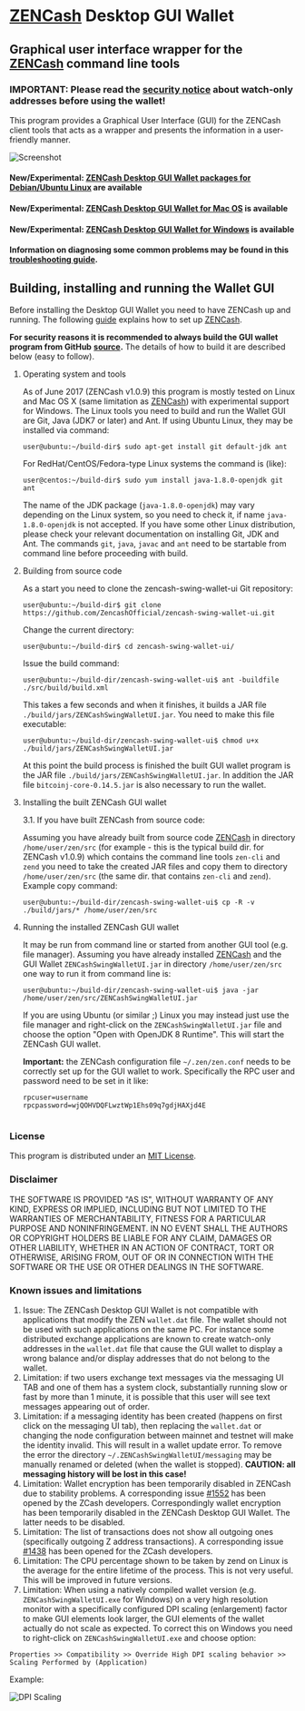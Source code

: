 # [ZENCash](https://zensystem.io/) Desktop GUI Wallet

## Graphical user interface wrapper for the [ZENCash](https://zensystem.io/) command line tools

### IMPORTANT: Please read the [security notice](docs/KnownSecurityIssues.md) about watch-only addresses before using the wallet!

This program provides a Graphical User Interface (GUI) for the ZENCash client tools that acts as a wrapper and 
presents the information in a user-friendly manner.

![Screenshot](https://github.com/ZencashOfficial/zencash-swing-wallet-ui/raw/master/docs/ZENCashWallet.png "Main Window")

#### New/Experimental: [ZENCash Desktop GUI Wallet packages for Debian/Ubuntu Linux](https://github.com/ZencashOfficial/zencash-swing-wallet-ui/blob/master/docs/ReleaseUbuntuRepository.md) are available

#### New/Experimental: [ZENCash Desktop GUI Wallet for Mac OS](https://github.com/ZencashOfficial/zencash-swing-wallet-ui/blob/master/docs/Release_0.75.9.md) is available

#### New/Experimental: [ZENCash Desktop GUI Wallet for Windows](https://github.com/ZencashOfficial/zencash-swing-wallet-ui/blob/master/docs/Release_0.75.8.md) is available

#### Information on diagnosing some common problems may be found in this [troubleshooting guide](docs/TroubleshootingGuide.md).

## Building, installing and running the Wallet GUI

Before installing the Desktop GUI Wallet you need to have ZENCash up and running. The following 
[guide](https://github.com/ZencashOfficial/zen/blob/master/README.md) 
explains how to set up [ZENCash](https://zensystem.io/). 

**For security reasons it is recommended to always build the GUI wallet program from GitHub**
**[source](https://github.com/ZencashOfficial/zencash-swing-wallet-ui/archive/master.zip).**
The details of how to build it are described below (easy to follow). 


1. Operating system and tools

   As of June 2017 (ZENCash v1.0.9) this program is mostly tested on Linux and Mac OS X
   (same limitation as [ZENCash](https://zensystem.io/)) with experimental support for Windows.
   The Linux tools you need to build and run the Wallet GUI are Git, Java (JDK7 or later) and
   Ant. If using Ubuntu Linux, they may be installed via command: 
   ```
   user@ubuntu:~/build-dir$ sudo apt-get install git default-jdk ant
   ``` 
   For RedHat/CentOS/Fedora-type Linux systems the command is (like):
   ```
   user@centos:~/build-dir$ sudo yum install java-1.8.0-openjdk git ant 
   ```
   The name of the JDK package (`java-1.8.0-openjdk`) may vary depending on the Linux system, so you need to
   check it, if name `java-1.8.0-openjdk` is not accepted.
   If you have some other Linux distribution, please check your relevant documentation on installing Git, 
   JDK and Ant. The commands `git`, `java`, `javac` and `ant` need to be startable from command line 
   before proceeding with build.

2. Building from source code

   As a start you need to clone the zencash-swing-wallet-ui Git repository:
   ```
   user@ubuntu:~/build-dir$ git clone https://github.com/ZencashOfficial/zencash-swing-wallet-ui.git
   ```
   Change the current directory:
   ```
   user@ubuntu:~/build-dir$ cd zencash-swing-wallet-ui/
   ```
   Issue the build command:
   ```
   user@ubuntu:~/build-dir/zencash-swing-wallet-ui$ ant -buildfile ./src/build/build.xml
   ```
   This takes a few seconds and when it finishes, it builds a JAR file `./build/jars/ZENCashSwingWalletUI.jar`. 
   You need to make this file executable:
   ```
   user@ubuntu:~/build-dir/zencash-swing-wallet-ui$ chmod u+x ./build/jars/ZENCashSwingWalletUI.jar
   ```
   At this point the build process is finished the built GUI wallet program is the JAR 
   file `./build/jars/ZENCashSwingWalletUI.jar`. In addition the JAR file 
   `bitcoinj-core-0.14.5.jar` is also necessary to run the wallet. 

3. Installing the built ZENCash GUI wallet

   3.1. If you have built ZENCash from source code:

     Assuming you have already built from source code [ZENCash](https://zensystem.io/) in directory `/home/user/zen/src` (for example - this is the typical build dir. for ZENCash v1.0.9) which contains the command line tools `zen-cli` and `zend` you need to take the created JAR files and copy them to directory `/home/user/zen/src` (the same dir. that contains `zen-cli` and `zend`). Example copy command:
      ```
      user@ubuntu:~/build-dir/zencash-swing-wallet-ui$ cp -R -v ./build/jars/* /home/user/zen/src    
      ```

4. Running the installed ZENCash GUI wallet

   It may be run from command line or started from another GUI tool (e.g. file manager). 
   Assuming you have already installed [ZENCash](https://zensystem.io/) and the GUI Wallet `ZENCashSwingWalletUI.jar` in 
   directory `/home/user/zen/src` one way to run it from command line is:
   ```
   user@ubuntu:~/build-dir/zencash-swing-wallet-ui$ java -jar /home/user/zen/src/ZENCashSwingWalletUI.jar
   ```
   If you are using Ubuntu (or similar ;) Linux you may instead just use the file manager and 
   right-click on the `ZENCashSwingWalletUI.jar` file and choose the option "Open with OpenJDK 8 Runtime". 
   This will start the ZENCash GUI wallet.
   
   **Important:** the ZENCash configuration file `~/.zen/zen.conf` needs to be correctly set up for the GUI
   wallet to work. Specifically the RPC user and password need to be set in it like:
   ```
   rpcuser=username
   rpcpassword=wjQOHVDQFLwztWp1Ehs09q7gdjHAXjd4E
    
   ``` 


### License
This program is distributed under an [MIT License](https://github.com/ZencashOfficial/zencash-swing-wallet-ui/raw/master/LICENSE).

### Disclaimer

THE SOFTWARE IS PROVIDED "AS IS", WITHOUT WARRANTY OF ANY KIND, EXPRESS OR
IMPLIED, INCLUDING BUT NOT LIMITED TO THE WARRANTIES OF MERCHANTABILITY,
FITNESS FOR A PARTICULAR PURPOSE AND NONINFRINGEMENT. IN NO EVENT SHALL THE
AUTHORS OR COPYRIGHT HOLDERS BE LIABLE FOR ANY CLAIM, DAMAGES OR OTHER
LIABILITY, WHETHER IN AN ACTION OF CONTRACT, TORT OR OTHERWISE, ARISING FROM,
OUT OF OR IN CONNECTION WITH THE SOFTWARE OR THE USE OR OTHER DEALINGS IN THE
SOFTWARE.

### Known issues and limitations

1. Issue: The ZENCash Desktop GUI Wallet is not compatible with applications that modify the ZEN `wallet.dat` file. The wallet should not be used
with such applications on the same PC. For instance some distributed exchange applications are known to create watch-only addresses in the
`wallet.dat` file that cause the GUI wallet to display a wrong balance and/or display addresses that do not belong to the wallet. 
1. Limitation: if two users exchange text messages via the messaging UI TAB and one of them has a system clock, substantially running slow or fast by more than 1 minute, it is possible that this user will see text messages appearing out of order. 
1. Limitation: if a messaging identity has been created (happens on first click on the messaging UI tab), then replacing the `wallet.dat` or changing the node configuration between mainnet and testnet will make the identity invalid. This will result in a wallet update error. To remove the error the directory `~/.ZENCashSwingWalletUI/messaging` may be manually renamed or deleted (when the wallet is stopped). **CAUTION: all messaging history will be lost in this case!**
1. Limitation: Wallet encryption has been temporarily disabled in ZENCash due to stability problems. A corresponding issue 
[#1552](https://github.com/zcash/zcash/issues/1552) has been opened by the ZCash developers. Correspondingly
wallet encryption has been temporarily disabled in the ZENCash Desktop GUI Wallet.
The latter needs to be disabled. 
1. Limitation: The list of transactions does not show all outgoing ones (specifically outgoing Z address 
transactions). A corresponding issue [#1438](https://github.com/zcash/zcash/issues/1438) has been opened 
for the ZCash developers. 
1. Limitation: The CPU percentage shown to be taken by zend on Linux is the average for the entire lifetime 
of the process. This is not very useful. This will be improved in future versions.
1. Limitation: When using a natively compiled wallet version (e.g. `ZENCashSwingWalletUI.exe` for Windows) on a 
very high resolution monitor with a specifically configured DPI scaling (enlargement) factor to make GUI 
elements look larger, the GUI elements of the wallet actually do not scale as expected. To correct this on
Windows you need to right-click on `ZENCashSwingWalletUI.exe` and choose option:
```
Properties >> Compatibility >> Override High DPI scaling behavior >> Scaling Performed by (Application)
```
Example:

![DPI Scaling](https://github.com/ZencashOfficial/zencash-swing-wallet-ui/raw/master/docs/EXEScalingSettings.png "DPI Scaling")
